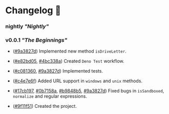 # Changelog 📰

### nightly *"Nightly"*

### v0.0.1 *"The Beginnings"*

- ([#9a3827d](https://github.com/jabonchan/way.ts/commit/9a3827d1fd40b012b5bf09eba9fa43fb702db0ce)) Implemented new method `isDriveLetter`.

- ([#e82bd05](https://github.com/jabonchan/way.ts/commit/e82bd0514ddfe5031e602a2245a1b363b60df94c), [#4bc338a](https://github.com/jabonchan/way.ts/commit/4bc338a20763cb682663231a27d958dedd5e477a)) Created `Deno Test` workflow.

- ([#c081360](https://github.com/jabonchan/way.ts/commit/c08136041caff16de3becdc903b7f2bca062156e), [#9a3827d](https://github.com/jabonchan/way.ts/commit/9a3827d1fd40b012b5bf09eba9fa43fb702db0ce)) Implemented tests.

- ([#c4e7e6f](https://github.com/jabonchan/way.ts/commit/c4e7e6f1649892273441730255742b95aeafae4f)) Added URL support in `windows` and `unix` methods.

- ([#17cb197](https://github.com/jabonchan/way.ts/commit/17cb1979b4b5af4254e18bee652ad36f201db4f3), [#0b7158a](https://github.com/jabonchan/way.ts/commit/0b7158a96ca55c30aeac9cda87c36d4a3ce79ccc), [#b9848b5](https://github.com/jabonchan/way.ts/commit/b9848b5d8c7b847eb74a516837ab837a2f23a5bf), [#9a3827d](https://github.com/jabonchan/way.ts/commit/9a3827d1fd40b012b5bf09eba9fa43fb702db0ce)) Fixed bugs in `isSandboxed`, `normalize` and regular expressions.

- ([#9f11f51](https://github.com/jabonchan/way.ts/commit/9f11f51d4bf714641ebc273f2f927054b6a009d8)) Created the project.

